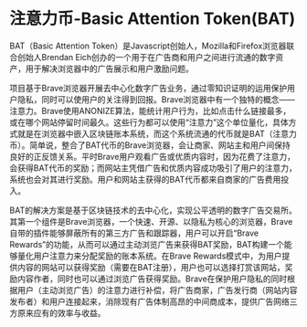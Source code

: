 # 注意力币-Basic Attention Token(BAT)

BAT（Basic Attention Token）是Javascript创始人，Mozilla和Firefox浏览器联合创始人Brendan Eich创办的一个用于在广告商和用户之间进行流通的数字资产，用于解决浏览器中的广告展示和用户激励问题。

项目基于Brave浏览器开展去中心化数字广告业务，通过零知识证明的运用保护用户隐私，同时可以使用户的关注得到回报。Brave浏览器中有一个独特的概念——注意力。Brave使用ANONIZE算法，能统计用户行为，比如点击什么链接最多，或在哪个网站停留时间最久。这些行为都可以使用“注意力”这个单位量化，具体方式就是在浏览器中嵌入区块链账本系统，而这个系统流通的代币就是BAT（注意力币）。简单说，整合了BAT代币的Brave浏览器，会让商家、网站主和用户间保持良好的正反馈关系。平时Brave用户观看广告或优质内容时，因为花费了注意力，会获得BAT代币的奖励；而网站主凭借广告和优质内容成功吸引了用户的注意力，系统也会对其进行奖励。用户和网站主获得的BAT代币都来自商家的广告费用投入。

BAT的解决方案是基于区块链技术的去中心化，实现公平透明的数字广告交易所。其第一个组件是Brave浏览器，一个快速、开源、以隐私为核心的浏览器，Brave自带的插件能够屏蔽所有的第三方广告和跟踪器，用户可以开启“Brave Rewards”的功能，从而可以通过主动浏览广告来获得BAT奖励，BAT构建一个能够量化用户注意力来分配奖励的账本系统。在Brave Rewards模式中，为用户提供内容的网站可以获得奖励（需要在BAT注册），用户也可以选择打赏该网站，奖励内容作者，同时也可以通过浏览广告获得奖励。Brave在保护用户隐私的同时根据用户（主动浏览广告）的注意力进行补偿，将广告商家，广告发行商（网站内容发布者）和用户连接起来，消除现有广告体制高昂的中间商成本，提供广告网络三方原来应有的效率与收益。

